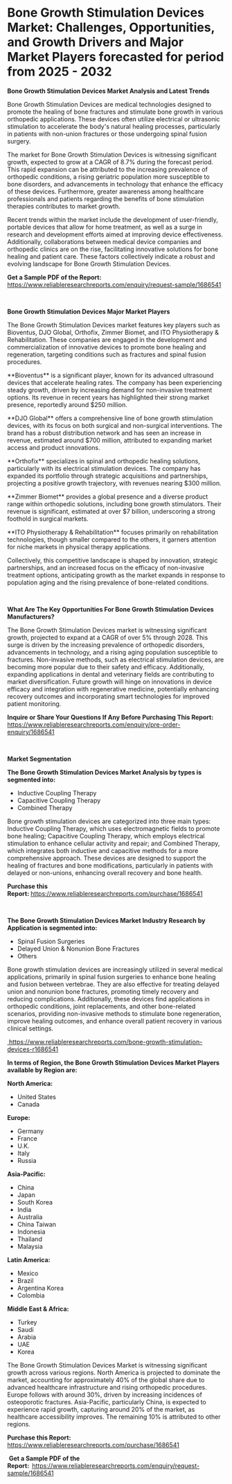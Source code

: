 <p><h1>Bone Growth Stimulation Devices Market: Challenges, Opportunities, and Growth Drivers and Major Market Players forecasted for period from 2025 - 2032</h1></p><p><strong>Bone Growth Stimulation Devices Market Analysis and Latest Trends</strong></p>
<p><p>Bone Growth Stimulation Devices are medical technologies designed to promote the healing of bone fractures and stimulate bone growth in various orthopedic applications. These devices often utilize electrical or ultrasonic stimulation to accelerate the body's natural healing processes, particularly in patients with non-union fractures or those undergoing spinal fusion surgery.</p><p>The market for Bone Growth Stimulation Devices is witnessing significant growth, expected to grow at a CAGR of 8.7% during the forecast period. This rapid expansion can be attributed to the increasing prevalence of orthopedic conditions, a rising geriatric population more susceptible to bone disorders, and advancements in technology that enhance the efficacy of these devices. Furthermore, greater awareness among healthcare professionals and patients regarding the benefits of bone stimulation therapies contributes to market growth.</p><p>Recent trends within the market include the development of user-friendly, portable devices that allow for home treatment, as well as a surge in research and development efforts aimed at improving device effectiveness. Additionally, collaborations between medical device companies and orthopedic clinics are on the rise, facilitating innovative solutions for bone healing and patient care. These factors collectively indicate a robust and evolving landscape for Bone Growth Stimulation Devices.</p></p>
<p><strong>Get a Sample PDF of the Report:&nbsp;</strong> <a href="https://www.reliableresearchreports.com/enquiry/request-sample/1686541?utm_campaign=2797&utm_medium=2&utm_source=Github&utm_content=ia&utm_term=13042025&utm_id=bone-growth-stimulation-devices">https://www.reliableresearchreports.com/enquiry/request-sample/1686541</a></p>
<p>&nbsp;</p>
<p><strong>Bone Growth Stimulation Devices Major Market Players</strong></p>
<p><p>The Bone Growth Stimulation Devices market features key players such as Bioventus, DJO Global, Orthofix, Zimmer Biomet, and ITO Physiotherapy & Rehabilitation. These companies are engaged in the development and commercialization of innovative devices to promote bone healing and regeneration, targeting conditions such as fractures and spinal fusion procedures.</p><p>**Bioventus** is a significant player, known for its advanced ultrasound devices that accelerate healing rates. The company has been experiencing steady growth, driven by increasing demand for non-invasive treatment options. Its revenue in recent years has highlighted their strong market presence, reportedly around $250 million.</p><p>**DJO Global** offers a comprehensive line of bone growth stimulation devices, with its focus on both surgical and non-surgical interventions. The brand has a robust distribution network and has seen an increase in revenue, estimated around $700 million, attributed to expanding market access and product innovations.</p><p>**Orthofix** specializes in spinal and orthopedic healing solutions, particularly with its electrical stimulation devices. The company has expanded its portfolio through strategic acquisitions and partnerships, projecting a positive growth trajectory, with revenues nearing $300 million.</p><p>**Zimmer Biomet** provides a global presence and a diverse product range within orthopedic solutions, including bone growth stimulators. Their revenue is significant, estimated at over $7 billion, underscoring a strong foothold in surgical markets.</p><p>**ITO Physiotherapy & Rehabilitation** focuses primarily on rehabilitation technologies, though smaller compared to the others, it garners attention for niche markets in physical therapy applications.</p><p>Collectively, this competitive landscape is shaped by innovation, strategic partnerships, and an increased focus on the efficacy of non-invasive treatment options, anticipating growth as the market expands in response to population aging and the rising prevalence of bone-related conditions.</p></p>
<p>&nbsp;</p>
<p><strong>What Are The Key Opportunities For Bone Growth Stimulation Devices Manufacturers?</strong></p>
<p><p>The Bone Growth Stimulation Devices market is witnessing significant growth, projected to expand at a CAGR of over 5% through 2028. This surge is driven by the increasing prevalence of orthopedic disorders, advancements in technology, and a rising aging population susceptible to fractures. Non-invasive methods, such as electrical stimulation devices, are becoming more popular due to their safety and efficacy. Additionally, expanding applications in dental and veterinary fields are contributing to market diversification. Future growth will hinge on innovations in device efficacy and integration with regenerative medicine, potentially enhancing recovery outcomes and incorporating smart technologies for improved patient monitoring.</p></p>
<p><strong>Inquire or Share Your Questions If Any Before Purchasing This Report:</strong> <a href="https://www.reliableresearchreports.com/enquiry/pre-order-enquiry/1686541?utm_campaign=2797&utm_medium=2&utm_source=Github&utm_content=ia&utm_term=13042025&utm_id=bone-growth-stimulation-devices">https://www.reliableresearchreports.com/enquiry/pre-order-enquiry/1686541</a></p>
<p>&nbsp;</p>
<p><strong>Market Segmentation</strong></p>
<p><strong>The Bone Growth Stimulation Devices Market Analysis by types is segmented into:</strong></p>
<p><ul><li>Inductive Coupling Therapy</li><li>Capacitive Coupling Therapy</li><li>Combined Therapy</li></ul></p>
<p><p>Bone growth stimulation devices are categorized into three main types: Inductive Coupling Therapy, which uses electromagnetic fields to promote bone healing; Capacitive Coupling Therapy, which employs electrical stimulation to enhance cellular activity and repair; and Combined Therapy, which integrates both inductive and capacitive methods for a more comprehensive approach. These devices are designed to support the healing of fractures and bone modifications, particularly in patients with delayed or non-unions, enhancing overall recovery and bone health.</p></p>
<p><strong>Purchase this Report:&nbsp;</strong><a href="https://www.reliableresearchreports.com/purchase/1686541?utm_campaign=2797&utm_medium=2&utm_source=Github&utm_content=ia&utm_term=13042025&utm_id=bone-growth-stimulation-devices">https://www.reliableresearchreports.com/purchase/1686541</a></p>
<p>&nbsp;</p>
<p><strong>The Bone Growth Stimulation Devices Market Industry Research by Application is segmented into:</strong></p>
<p><ul><li>Spinal Fusion Surgeries</li><li>Delayed Union & Nonunion Bone Fractures</li><li>Others</li></ul></p>
<p><p>Bone growth stimulation devices are increasingly utilized in several medical applications, primarily in spinal fusion surgeries to enhance bone healing and fusion between vertebrae. They are also effective for treating delayed union and nonunion bone fractures, promoting timely recovery and reducing complications. Additionally, these devices find applications in orthopedic conditions, joint replacements, and other bone-related scenarios, providing non-invasive methods to stimulate bone regeneration, improve healing outcomes, and enhance overall patient recovery in various clinical settings.</p></p>
<p><a href="https://www.reliableresearchreports.com/bone-growth-stimulation-devices-r1686541?utm_campaign=2797&utm_medium=2&utm_source=Github&utm_content=ia&utm_term=13042025&utm_id=bone-growth-stimulation-devices">&nbsp;https://www.reliableresearchreports.com/bone-growth-stimulation-devices-r1686541</a></p>
<p><strong>In terms of Region, the Bone Growth Stimulation Devices Market Players available by Region are:</strong></p>
<p>
    <p> <strong> North America: </strong>
        <ul>
            <li>United States</li>
            <li>Canada</li>
        </ul>
        </p> 
    <p> <strong> Europe: </strong>
        <ul>
            <li>Germany</li>
            <li>France</li>
            <li>U.K.</li>
            <li>Italy</li>
            <li>Russia</li>
        </ul>
        </p> 
    <p> <strong> Asia-Pacific: </strong>
        <ul>
            <li>China</li>
            <li>Japan</li>
            <li>South Korea</li>
            <li>India</li>
            <li>Australia</li>
            <li>China Taiwan</li>
            <li>Indonesia</li>
            <li>Thailand</li>
            <li>Malaysia</li>
        </ul>
        </p> 
    <p> <strong> Latin America: </strong>
        <ul>
            <li>Mexico</li>
            <li>Brazil</li>
            <li>Argentina Korea</li>
            <li>Colombia</li>
        </ul>
        </p> 
    <p> <strong> Middle East & Africa: </strong>
        <ul>
            <li>Turkey</li>
            <li>Saudi</li>
            <li>Arabia</li>
            <li>UAE</li>
            <li>Korea</li>
        </ul>
    </p>
    </p>
<p><p>The Bone Growth Stimulation Devices Market is witnessing significant growth across various regions. North America is projected to dominate the market, accounting for approximately 40% of the global share due to advanced healthcare infrastructure and rising orthopedic procedures. Europe follows with around 30%, driven by increasing incidences of osteoporotic fractures. Asia-Pacific, particularly China, is expected to experience rapid growth, capturing around 20% of the market, as healthcare accessibility improves. The remaining 10% is attributed to other regions.</p></p>
<p><strong>Purchase this Report: </strong><a href="https://www.reliableresearchreports.com/purchase/1686541?utm_campaign=2797&utm_medium=2&utm_source=Github&utm_content=ia&utm_term=13042025&utm_id=bone-growth-stimulation-devices">https://www.reliableresearchreports.com/purchase/1686541</a></p>
<p>&nbsp;<strong>Get a Sample PDF of the Report:&nbsp;&nbsp;</strong><a href="https://www.reliableresearchreports.com/enquiry/request-sample/1686541?utm_campaign=2797&utm_medium=2&utm_source=Github&utm_content=ia&utm_term=13042025&utm_id=bone-growth-stimulation-devices">https://www.reliableresearchreports.com/enquiry/request-sample/1686541</a></p>
<p><strong></strong></p>
<p><p></p><p></p><p></p></p>